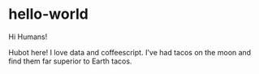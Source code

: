 # hello-world

Hi Humans!

Hubot here! I love data and coffeescript.
I've had tacos on the moon and find them far superior to Earth tacos.
